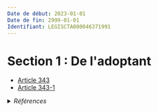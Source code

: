 ```yaml
---
Date de début: 2023-01-01
Date de fin: 2999-01-01
Identifiant: LEGISCTA000046371991
---
```


<h1>Section 1 : De l'adoptant</h1>

- [Article 343](article_343.md)
- [Article 343-1](article_343-1.md)

<details>
  <summary><em>Références</em></summary>

  <h2>Articles faisant référence à la section</h2>
  
  <ul>
    <li>
      <a href="https://legal.tricoteuses.fr//redirection/LEGIARTI000046369142?vers=git&vers=legifrance">Ordonnance n° 2022-1292 du 5 octobre 2022 prise en application de l'article 18 de la loi n° 2022-219 du 21 février 2022 visant à réformer l'adoption - article 3 ENTIEREMENT_MODIF</a> MODIFIE source
    </li>
  </ul>
</details>
